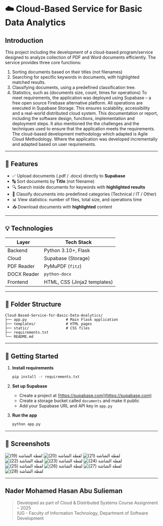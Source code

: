 
# ☁️ Cloud-Based Service for Basic Data Analytics

## Introduction
This project including the development of a cloud-based program/service designed to analyze collection of  PDF and Word documents efficiently. The service provides three core functions: 
1.	Sorting documents based on their titles (not filenames)
2.	Searching for specific keywords in documents, with highlighted matched results.
3.	Classifying documents, using a predefined classification tree.
4.	Statistics, such as (documents size, count, times for operations)
To meet requirements, the application was deployed using Supabase – a free open source Firebase alternative platform. All operations are executed in Supabase Storage. This ensures scalability, accessibility and a real-world distributed cloud system.
This documentation or report, including the software design, functions, implementation and deployment steps. It also mentioned the the challenges and the techniques used to ensure that the application meets the requirements.
The cloud-based development methodology which adapted is Agile Cloud Methodology. Where the application was developed incrementally and adapted based on user requirements.

---

## 🔧 Features

- ✅ Upload documents (.pdf / .docx) directly to **Supabase**
- 🔠 Sort documents by **Title** (not filename)
- 🔍 Search inside documents for keywords with **highlighted results**
- 🧠 Classify documents into predefined categories (Technical / IT / Other)
- 📊 View statistics: number of files, total size, and operations time
- 📥 Download documents with **highlighted** content

---

## 💡 Technologies

| Layer      | Tech Stack                       |
|------------|----------------------------------|
| Backend    | Python 3.10+, Flask              |
| Cloud      | Supabase (Storage)               |
| PDF Reader | PyMuPDF (`fitz`)                 |
| DOCX Reader| `python-docx`                    |
| Frontend   | HTML, CSS (Jinja2 templates)     |

---

## 📁 Folder Structure

```
Cloud-Based-Service-for-Basic-Data-Analytics/
├── app.py                  # Main Flask application
├── templates/              # HTML pages
├── static/                 # CSS files
├── requirements.txt
└── README.md
```

---

## 🚀 Getting Started

1. **Install requirements**
   ```bash
   pip install -r requirements.txt
   ```

2. **Set up Supabase**
   - Create a project at [https://supabase.com](https://supabase.com)
   - Create a storage bucket called `documents` and make it public
   - Add your Supabase URL and API key in `app.py`

3. **Run the app**
   ```bash
   python app.py
   ```

---

## 📸 Screenshots

![‏‏لقطة الشاشة (19)](https://github.com/user-attachments/assets/a08d32b9-e505-42df-b1bc-e55de12071c2)
![‏‏لقطة الشاشة (20)](https://github.com/user-attachments/assets/8e61b747-ffe3-4981-910a-a87b191a3908)
![‏‏لقطة الشاشة (21)](https://github.com/user-attachments/assets/1a47f403-b72c-4d23-9f36-0dc6733f8f35)
![‏‏لقطة الشاشة (22)](https://github.com/user-attachments/assets/4af05212-0c53-4849-a0c4-bb08fff6b398)
![‏‏لقطة الشاشة (23)](https://github.com/user-attachments/assets/f9616479-c4fc-4002-8572-4aec79fa07fc)
![‏‏لقطة الشاشة (24)](https://github.com/user-attachments/assets/cea787ea-39e1-451d-94d7-4c2008750478)
![‏‏لقطة الشاشة (25)](https://github.com/user-attachments/assets/1349862a-72cb-4f09-995f-b61172f11906)
![‏‏لقطة الشاشة (26)](https://github.com/user-attachments/assets/b9d75f4e-9a92-4505-8cc3-e1c09f9621ae)
![‏‏لقطة الشاشة (27)](https://github.com/user-attachments/assets/3b62dcee-05eb-428f-b7c3-6beff97af892)
![‏‏لقطة الشاشة (28)](https://github.com/user-attachments/assets/aeda0446-99d0-4b09-8732-bf813e186b17)

---
Nader Mohamed Hasan Abu Sulieman
---

> Developed as part of Cloud & Distributed Systems Course Assignment – 2025  
> IUG - Faculty of Information Technology, Department of Software Development
